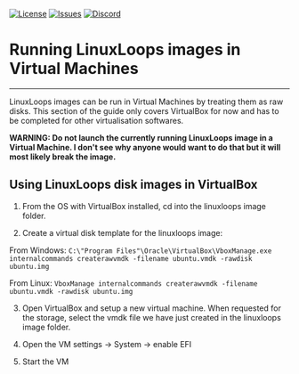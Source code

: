 <div id="top"></div>

<!-- Shields/Logos -->
[![License][license-shield]][license-url]
[![Issues][issues-shield]][issues-url]
[![Discord][discord-shield]][discord-url]
  
# Running LinuxLoops images in Virtual Machines
  
  ***
<!-- This *** line creates a divider so that the dropdown looks nice. 
Empty lines between everything in <angle breackets> is intentional due to markdown issues -->

LinuxLoops images can be run in Virtual Machines by treating them as raw disks. This section of the guide only covers VirtualBox for now and has to be completed for other virtualisation softwares.

**WARNING: Do not launch the currently running LinuxLoops image in a Virtual Machine. I don't see why anyone would want to do that but it will most likely break the image.**

## Using LinuxLoops disk images in VirtualBox

1. From the OS with VirtualBox installed, cd into the linuxloops image folder.

2. Create a virtual disk template for the linuxloops image:

From Windows: `C:\"Program Files"\Oracle\VirtualBox\VboxManage.exe internalcommands createrawvmdk -filename ubuntu.vmdk -rawdisk ubuntu.img`

From Linux: `VboxManage internalcommands createrawvmdk -filename ubuntu.vmdk -rawdisk ubuntu.img`

3. Open VirtualBox and setup a new virtual machine. When requested for the storage, select the vmdk file we have just created in the linuxloops image folder.

4. Open the VM settings -> System -> enable EFI

5. Start the VM

<!-- Reference Links -->
<!-- Badges -->
[license-shield]: https://img.shields.io/github/license/sebanc/brunch?label=License&logo=Github&style=flat-square
[license-url]: ./LICENSE
[issues-shield]: https://img.shields.io/github/issues/sebanc/brunch?label=Issues&logo=Github&style=flat-square
[issues-url]: https://github.com/sebanc/brunch/issues
[discord-shield]: https://img.shields.io/badge/Discord-Join-7289da?style=flat-square&logo=discord&logoColor=%23FFFFFF
[discord-url]: https://discord.gg/x2EgK2M
